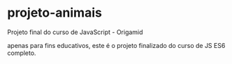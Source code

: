 # projeto-animais
Projeto final do curso de JavaScript - Origamid


apenas para fins educativos, este é o projeto finalizado do curso de JS ES6 completo.
